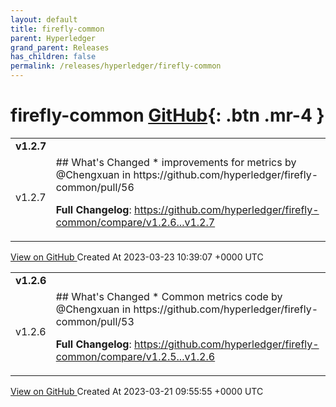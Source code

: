 ```yaml
---
layout: default
title: firefly-common
parent: Hyperledger
grand_parent: Releases
has_children: false
permalink: /releases/hyperledger/firefly-common
---
```


# firefly-common <span class="fs-3 right-align">[GitHub](https://github.com/hyperledger/firefly-common){: .btn .mr-4 }</span>


<div>
    <table>
        <tr>
            <td colspan="2">
                <b>
                    v1.2.7
                </b>
            </td>
        </tr>
        <tr>
            <td>
                <span class="chip">
                    v1.2.7
                </span>
            </td>
            <td>
                ## What's Changed
* improvements for metrics  by @Chengxuan in https://github.com/hyperledger/firefly-common/pull/56


**Full Changelog**: https://github.com/hyperledger/firefly-common/compare/v1.2.6...v1.2.7
            </td>
        </tr>
    </table>
    <a href="https://github.com/hyperledger/firefly-common/releases/tag/v1.2.7" class=".btn">
        View on GitHub
    </a>
    <span class="right-align">
        Created At 2023-03-23 10:39:07 +0000 UTC
    </span>
</div>

<div>
    <table>
        <tr>
            <td colspan="2">
                <b>
                    v1.2.6
                </b>
            </td>
        </tr>
        <tr>
            <td>
                <span class="chip">
                    v1.2.6
                </span>
            </td>
            <td>
                ## What's Changed
* Common metrics code by @Chengxuan in https://github.com/hyperledger/firefly-common/pull/53


**Full Changelog**: https://github.com/hyperledger/firefly-common/compare/v1.2.5...v1.2.6
            </td>
        </tr>
    </table>
    <a href="https://github.com/hyperledger/firefly-common/releases/tag/v1.2.6" class=".btn">
        View on GitHub
    </a>
    <span class="right-align">
        Created At 2023-03-21 09:55:55 +0000 UTC
    </span>
</div>

